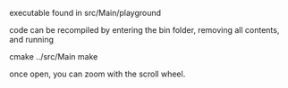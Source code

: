 executable found in src/Main/playground

code can be recompiled by entering the bin folder, removing all contents, and running

cmake ../src/Main make


once open, you can zoom with  the scroll wheel. 
